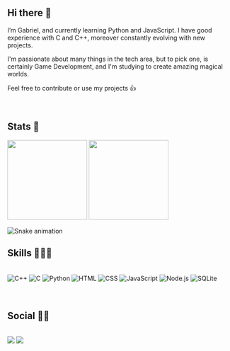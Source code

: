 ## Hi there 👋
I’m Gabriel, and currently learning Python and JavaScript. I have good experience with C and C++, moreover constantly evolving with new projects.

I'm passionate about many things in the tech area, but to pick one, is certainly Game Development, and I'm studying to create amazing magical worlds.

Feel free to contribute or use my projects 👍

<br/>

## Stats 🧐
<div>
  <img height="180em" src="https://github-readme-stats.vercel.app/api?username=JGSS-GabrielSousa&show_icons=true&theme=blue-green&include_all_commits=true&count_private=true"/>
  <img height="180em" src="https://github-readme-stats.vercel.app/api/top-langs/?username=JGSS-GabrielSousa&langs_count=8&theme=blue-green&include_all_commits=true&count_private=true"/>
</div>

![Snake animation](https://github.com/JGSS-GabrielSousa/JGSS-GabrielSousa/blob/output/github-contribution-grid-snake.svg)


## Skills 👨‍💻🚀

<div style="display: inline_block"><br>
  <img align="center" alt="C++" src="https://img.shields.io/badge/C%2B%2B-00599C?style=for-the-badge&logo=c%2B%2B&logoColor=white">
  <img align="center" alt="C" src="https://img.shields.io/badge/C-00599C?style=for-the-badge&logo=c&logoColor=white">
  <img align="center" alt="Python" src="https://img.shields.io/badge/Python-3776AB?style=for-the-badge&logo=python&logoColor=white">
  <img align="center" alt="HTML" src="https://img.shields.io/badge/HTML-239120?style=for-the-badge&logo=html5&logoColor=white">
  <img align="center" alt="CSS" src="https://img.shields.io/badge/CSS-239120?&style=for-the-badge&logo=css3&logoColor=white">
  <img align="center" alt="JavaScript" src="https://img.shields.io/badge/JavaScript-323330?style=for-the-badge&logo=javascript&logoColor=F7DF1E">
  <img align="center" alt="Node.js" src="https://img.shields.io/badge/Node.js-43853D?style=for-the-badge&logo=node.js&logoColor=white">
  <img align="center" alt="SQLite" src="https://img.shields.io/badge/SQLite-07405E?style=for-the-badge&logo=sqlite&logoColor=white">
</div>
<br/><br/>

## Social 🤜🤛
<div style="display: inline_block"><br>
  <a href="https://www.linkedin.com/in/gabriel-sousa-957867169/" target="_blank"><img src="https://img.shields.io/badge/LinkedIn-0077B5?style=for-the-badge&logo=linkedin&logoColor=white"></a>
  <a href="mailto:jgss.gabriel.sousa@gmail.com" target="_blank"><img src="https://img.shields.io/badge/Gmail-D14836?style=for-the-badge&logo=gmail&logoColor=white"></a>
</div>
<br/><br/>
